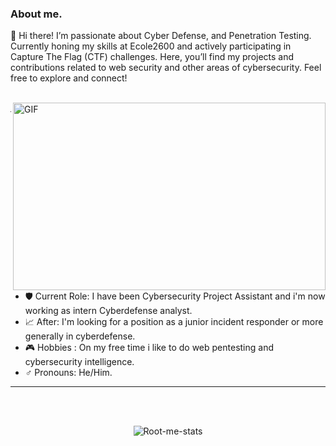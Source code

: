 ### About me.

👋 Hi there! I’m passionate about Cyber Defense, and Penetration Testing. Currently honing my skills at Ecole2600 and actively participating in Capture The Flag (CTF) challenges. Here, you’ll find my projects and contributions related to web security and other areas of cybersecurity. Feel free to explore and connect!

</br>
<img align="right" alt="GIF" src="https://i.gifer.com/EHil.gif" width="500" height="300"/>

---
- 🛡️ Current Role: I have been Cybersecurity Project Assistant and i'm now working as intern Cyberdefense analyst.
- 📈 After: I'm looking for a position as a junior incident responder or more generally in cyberdefense.
- 🎮 Hobbies : On my free time i like to do web pentesting and cybersecurity intelligence.
- ♂️ Pronouns: He/Him.
---
</br>
</br>

<p align="center">
  <img src="https://root-me-diff.vercel.app/rm-gh?nickname=yametersa&gstats=show&style=dark" alt="Root-me-stats" />
</p>
